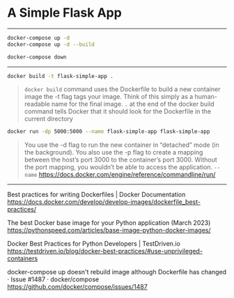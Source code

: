 # A Simple Flask App

---

```sh
docker-compose up -d
docker-compose up -d --build

docker-compose down
```

---

```sh
docker build -t flask-simple-app .
```

> `docker build` command uses the Dockerfile to build a new container image
> the -t flag tags your image. Think of this simply as a human-readable name for the final image.
> `.` at the end of the docker build command tells Docker that it should look for the Dockerfile in the current directory

```sh
docker run -dp 5000:5000 --name flask-simple-app flask-simple-app
```

> You use the -d flag to run the new container in “detached” mode (in the background). You also use the -p flag to create a mapping between the host’s port 3000 to the container’s port 3000. Without the port mapping, you wouldn’t be able to access the application.
> `--name` https://docs.docker.com/engine/reference/commandline/run/

---

Best practices for writing Dockerfiles | Docker Documentation
https://docs.docker.com/develop/develop-images/dockerfile_best-practices/

The best Docker base image for your Python application (March 2023)
https://pythonspeed.com/articles/base-image-python-docker-images/

Docker Best Practices for Python Developers | TestDriven.io
https://testdriven.io/blog/docker-best-practices/#use-unprivileged-containers

docker-compose up doesn't rebuild image although Dockerfile has changed · Issue #1487 · docker/compose
https://github.com/docker/compose/issues/1487
